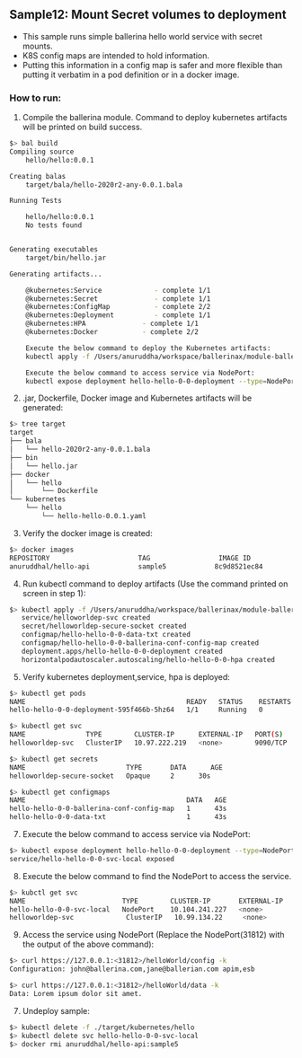 ## Sample12: Mount Secret volumes to deployment 

- This sample runs simple ballerina hello world service with secret mounts.
- K8S config maps are intended to hold information.
- Putting this information in a config map is safer and more flexible than putting it verbatim in a pod definition or in a docker image.

### How to run:

1. Compile the ballerina module. Command to deploy kubernetes artifacts will be printed on build success.
```bash
$> bal build 
Compiling source
	hello/hello:0.0.1

Creating balas
	target/bala/hello-2020r2-any-0.0.1.bala

Running Tests

	hello/hello:0.0.1
	No tests found


Generating executables
	target/bin/hello.jar

Generating artifacts...

	@kubernetes:Service 		    - complete 1/1
	@kubernetes:Secret 			    - complete 1/1
	@kubernetes:ConfigMap 			- complete 2/2
	@kubernetes:Deployment 			- complete 1/1
	@kubernetes:HPA 			 - complete 1/1
	@kubernetes:Docker 			 - complete 2/2

	Execute the below command to deploy the Kubernetes artifacts:
	kubectl apply -f /Users/anuruddha/workspace/ballerinax/module-ballerina-c2c/samples/sample5/target/kubernetes/hello

	Execute the below command to access service via NodePort:
	kubectl expose deployment hello-hello-0-0-deployment --type=NodePort --name=hello-hello-0-0-svc-local
```

2. .jar, Dockerfile, Docker image and Kubernetes artifacts will be generated: 
```bash
$> tree target
target
├── bala
│   └── hello-2020r2-any-0.0.1.bala
├── bin
│   └── hello.jar
├── docker
│   └── hello
│       └── Dockerfile
└── kubernetes
    └── hello
        └── hello-hello-0.0.1.yaml

```

3. Verify the docker image is created:
```bash
$> docker images
REPOSITORY                      TAG                 IMAGE ID            CREATED             SIZE
anuruddhal/hello-api            sample5            8c9d8521ec84        52 seconds ago      215MB
```

4. Run kubectl command to deploy artifacts (Use the command printed on screen in step 1):
```bash
$> kubectl apply -f /Users/anuruddha/workspace/ballerinax/module-ballerina-c2c/samples/sample5/target/kubernetes/hello   
   service/helloworldep-svc created
   secret/helloworldep-secure-socket created
   configmap/hello-hello-0-0-data-txt created
   configmap/hello-hello-0-0-ballerina-conf-config-map created
   deployment.apps/hello-hello-0-0-deployment created
   horizontalpodautoscaler.autoscaling/hello-hello-0-0-hpa created
```

5. Verify kubernetes deployment,service, hpa is deployed:
```bash
$> kubectl get pods
NAME                                        READY   STATUS    RESTARTS   AGE
hello-hello-0-0-deployment-595f466b-5hz64   1/1     Running   0          2s

$> kubectl get svc
NAME               TYPE        CLUSTER-IP      EXTERNAL-IP   PORT(S)    AGE
helloworldep-svc   ClusterIP   10.97.222.219   <none>        9090/TCP   17s

$> kubectl get secrets
NAME                         TYPE       DATA      AGE
helloworldep-secure-socket   Opaque     2      30s

$> kubectl get configmaps
NAME                                        DATA   AGE
hello-hello-0-0-ballerina-conf-config-map   1      43s
hello-hello-0-0-data-txt                    1      43s
```

7. Execute the below command to access service via NodePort:
```bash
$> kubectl expose deployment hello-hello-0-0-deployment --type=NodePort --name=hello-hello-0-0-svc-local
service/hello-hello-0-0-svc-local exposed
```

8. Execute the below command to find the NodePort to access the service.
```bash
$> kubctl get svc
NAME                        TYPE        CLUSTER-IP       EXTERNAL-IP   PORT(S)          AGE
hello-hello-0-0-svc-local   NodePort    10.104.241.227   <none>        9090:31812/TCP   16s
helloworldep-svc             ClusterIP   10.99.134.22     <none>        9090/TCP         5m56s
```

9. Access the service using NodePort (Replace the NodePort(31812) with the output of the above command):
```bash
$> curl https://127.0.0.1:<31812>/helloWorld/config -k
Configuration: john@ballerina.com,jane@ballerian.com apim,esb

$> curl https://127.0.0.1:<31812>/helloWorld/data -k
Data: Lorem ipsum dolor sit amet.
```

7. Undeploy sample:
```bash
$> kubectl delete -f ./target/kubernetes/hello
$> kubectl delete svc hello-hello-0-0-svc-local
$> docker rmi anuruddhal/hello-api:sample5
```
